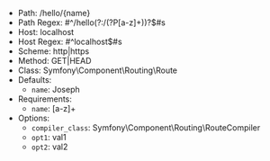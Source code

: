 - Path: /hello/{name}
- Path Regex: #^/hello(?:/(?P<name>[a-z]+))?$#s
- Host: localhost
- Host Regex: #^localhost$#s
- Scheme: http|https
- Method: GET|HEAD
- Class: Symfony\Component\Routing\Route
- Defaults: 
    - `name`: Joseph
- Requirements: 
    - `name`: [a-z]+
- Options: 
    - `compiler_class`: Symfony\Component\Routing\RouteCompiler
    - `opt1`: val1
    - `opt2`: val2
